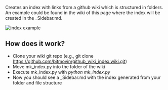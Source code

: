 Creates an index with links from a github wiki which is structured in folders. An example could be found in the wiki of this page where the index will be created in the _Sidebar.md.

![index example](https://raw.githubusercontent.com/bitmovin/github_wiki_index/master/index.png "index example")

## How does it work?

- Clone your wiki git repo (e.g., git clone https://github.com/bitmovin/github_wiki_index.wiki.git)
- Move mk_index.py into the folder of the wiki
- Execute mk_index.py with _python mk_index.py_
- Now you should see a _Sidebar.md with the index generated from your folder and file structure
